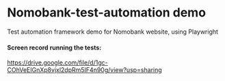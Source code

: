 # Nomobank-test-automation demo
Test automation framework demo for Nomobank website, using Playwright

#### Screen record running the tests:
https://drive.google.com/file/d/1gc-COhVeEIGnXp8vjxl2dpRm5IF4n90g/view?usp=sharing
